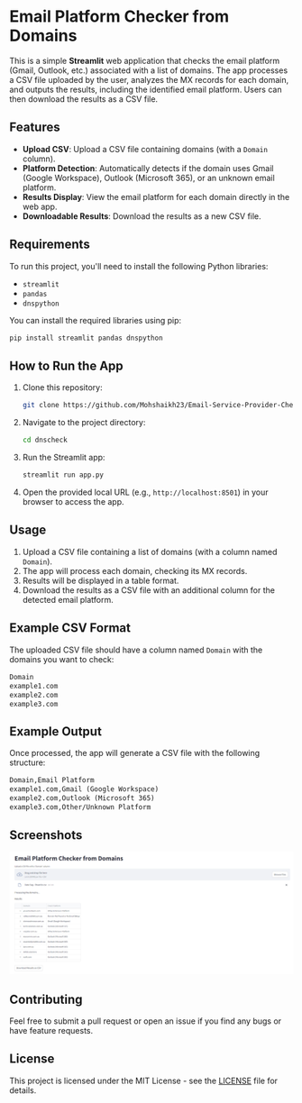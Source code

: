 # Email Platform Checker from Domains

This is a simple **Streamlit** web application that checks the email platform (Gmail, Outlook, etc.) associated with a list of domains. The app processes a CSV file uploaded by the user, analyzes the MX records for each domain, and outputs the results, including the identified email platform. Users can then download the results as a CSV file.

## Features

- **Upload CSV**: Upload a CSV file containing domains (with a `Domain` column).
- **Platform Detection**: Automatically detects if the domain uses Gmail (Google Workspace), Outlook (Microsoft 365), or an unknown email platform.
- **Results Display**: View the email platform for each domain directly in the web app.
- **Downloadable Results**: Download the results as a new CSV file.

## Requirements

To run this project, you'll need to install the following Python libraries:

- `streamlit`
- `pandas`
- `dnspython`

You can install the required libraries using pip:

```bash
pip install streamlit pandas dnspython
```

## How to Run the App

1. Clone this repository:

   ```bash
   git clone https://github.com/Mohshaikh23/Email-Service-Provider-Checker-.git
   ```

2. Navigate to the project directory:

   ```bash
   cd dnscheck
   ```

3. Run the Streamlit app:

   ```bash
   streamlit run app.py
   ```

4. Open the provided local URL (e.g., `http://localhost:8501`) in your browser to access the app.

## Usage

1. Upload a CSV file containing a list of domains (with a column named `Domain`).
2. The app will process each domain, checking its MX records.
3. Results will be displayed in a table format.
4. Download the results as a CSV file with an additional column for the detected email platform.

## Example CSV Format

The uploaded CSV file should have a column named `Domain` with the domains you want to check:

```csv
Domain
example1.com
example2.com
example3.com
```

## Example Output

Once processed, the app will generate a CSV file with the following structure:

```csv
Domain,Email Platform
example1.com,Gmail (Google Workspace)
example2.com,Outlook (Microsoft 365)
example3.com,Other/Unknown Platform
```

## Screenshots

![App Interface](ss1.png)

## Contributing

Feel free to submit a pull request or open an issue if you find any bugs or have feature requests.

## License

This project is licensed under the MIT License - see the [LICENSE](LICENSE) file for details.
